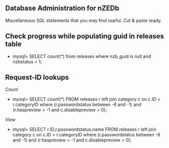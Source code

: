 ## Database Administration for nZEDb

Miscellaneous SQL statements that you may find useful. Cut & paste ready.

## Check progress while populating guid in releases table
* mysql> SELECT count(*) from releases where nzb_guid is null and nzbstatus = 1;

## Request-ID lookups 
_Count_
* mysql> SELECT count(*) FROM releases r left join category c on c.ID = r.categoryID where (r.passwordstatus between -6 and -1) and (r.haspreview = -1 and c.disablepreview = 0);

_View_
* mysql> SELECT r.ID,r.passwordstatus,name FROM releases r left join category c on c.ID = r.categoryID where (r.passwordstatus between -6 and -1) and (r.haspreview = -1 and c.disablepreview = 0);